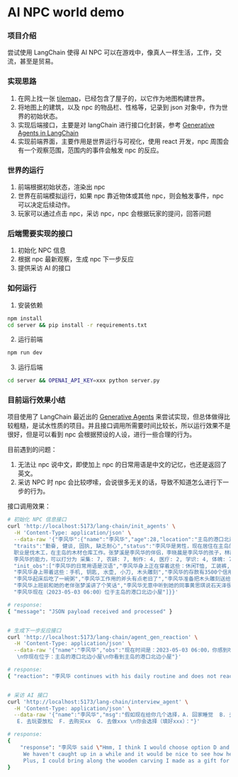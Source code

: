 # AI NPC world demo

### 项目介绍

尝试使用 LangChain 使得 AI NPC 可以在游戏中，像真人一样生活，工作，交流，甚至是贸易。


### 实现思路

1. 在网上找一张 [tilemap](https://pixelhole.itch.io/pixelholes-overworld-tileset)，已经包含了屋子的，以它作为地图构建世界。
2. 将地图上的建筑，以及 npc 的物品栏、性格等，记录到 json 对象中，作为世界的初始状态。
3. 实现后端接口，主要是对 langChain 进行接口化封装，参考 [Generative Agents in LangChain](https://python.langchain.com/en/latest/use_cases/agent_simulations/characters.html)
4. 实现前端界面，主要作用是世界运行与可视化，使用 react 开发，npc 周围会有一个观察范围，范围内的事件会触发 npc 的反应。

### 世界的运行

1. 前端根据初始状态，渲染出 npc
2. 世界在前端模拟运行，如果 npc 靠近物体或其他 npc，则会触发事件，npc 可以决定后续动作。
3. 玩家可以通过点击 npc，采访 npc，npc 会根据玩家的提问，回答问题

### 后端需要实现的接口

1. 初始化 NPC 信息
2. 根据 npc 最新观察，生成 npc 下一步反应
3. 提供采访 AI 的接口

### 如何运行

1. 安装依赖

```bash
npm install
cd server && pip install -r requirements.txt
```

2. 运行前端

```bash
npm run dev
```

3. 运行后端

```bash
cd server && OPENAI_API_KEY=xxx python server.py
```

### 目前运行效果小结

项目使用了 LangChain 最近出的 [Generative Agents](https://python.langchain.com/en/latest/use_cases/agent_simulations/characters.html#dialogue-between-generative-agents) 来尝试实现，但总体做得比较粗糙，是试水性质的项目。并且接口调用所需要时间比较长，所以运行效果不是很好，但是可以看到 npc 会根据预设的人设，进行一些合理的行为。

目前遇到的问题：
1. 无法让 npc 说中文，即使加上 npc 的日常用语是中文的记忆，也还是返回了英文。
2. 采访 NPC 时 npc 会比较啰嗦，会说很多无关的话，导致不知道怎么进行下一步的行为。

接口调用效果：
```bash
# 初始化 NPC 信息接口
curl 'http://localhost:5173/lang-chain/init_agents' \
  -H 'Content-Type: application/json' \
  --data-raw '{"李风华":{"name":"李风华","age":28,"location":"主岛的港口北边小屋",\
  "traits":"勤奋, 健谈, 固执, 缺乏耐心","status":"李风华是男性，现在居住在主岛的港口北边小屋，\
  职业是伐木工，在主岛的木材仓库工作。张梦溪是李风华的伴侣，李晓晨是李风华的孩子，林静石、高飞翔是李风华的朋友。\
  李风华的能力，可以打分为 采集: 7, 农耕: 7, 制作: 4, 医疗: 2, 学识: 4, 体魄: 7, 社交: 5, 运气: 6。",\
  "init_obs":["李风华的日常用语是汉语","李风华身上正在穿着这些：休闲T恤, 工装裤, 牛仔外套, 安全帽, 工作手套, 皮鞋",\
  "李风华身上带着这些：手机, 钥匙, 水壶, 小刀, 木头雕刻","李风华的存款有3500个信用点","李风华听到了闹钟响，醒来了",\
  "李风华起床后吃了一碗粥","李风华工作用的斧头有点老旧了","李风华准备把木头雕刻送给张梦溪",\
  "李风华上班前和她的老伴张梦溪讲了个笑话","李风华无意中听到她的同事黄思琪说石天泽很难相处",\
  "李风华现在（2023-05-03 06:00）位于主岛的港口北边小屋"]}}'

# response:
{ "message": "JSON payload received and processed" }


# 生成下一步反应接口
curl 'http://localhost:5173/lang-chain/agent_gen_reaction' \
  -H 'Content-Type: application/json' \
  --data-raw '{"name":"李风华","obs":"现在时间是：2023-05-03 06:00，你感到吃得很饱并且精神饱满，当前任务：暂无任务。\
   \n你现在位于：主岛的港口北边小屋\n你看到主岛的港口北边小屋"}'

# response:
{ "reaction": "李风华 continues with his daily routine and does not react to the observation." }


# 采访 AI 接口
curl 'http://localhost:5173/lang-chain/interview_agent' \
  -H 'Content-Type: application/json' \
  --data-raw '{"name":"李风华","msg":"假如现在给你几个选择，A. 回家睡觉  B. 去吃xxx  C. 去到xxx  D. 去找xxx \
   E. 去玩耍放松  F. 去购买xx  G. 去做xxx \n你会选择（填好xxx）："}'

# response:
{
    "response": "李风华 said \"Hmm, I think I would choose option D and go find my friend Lin Jingshi.\
     We haven't caught up in a while and it would be nice to see how he's been doing. \
     Plus, I could bring along the wooden carving I made as a gift for him. Thanks for asking!\""
}
```
